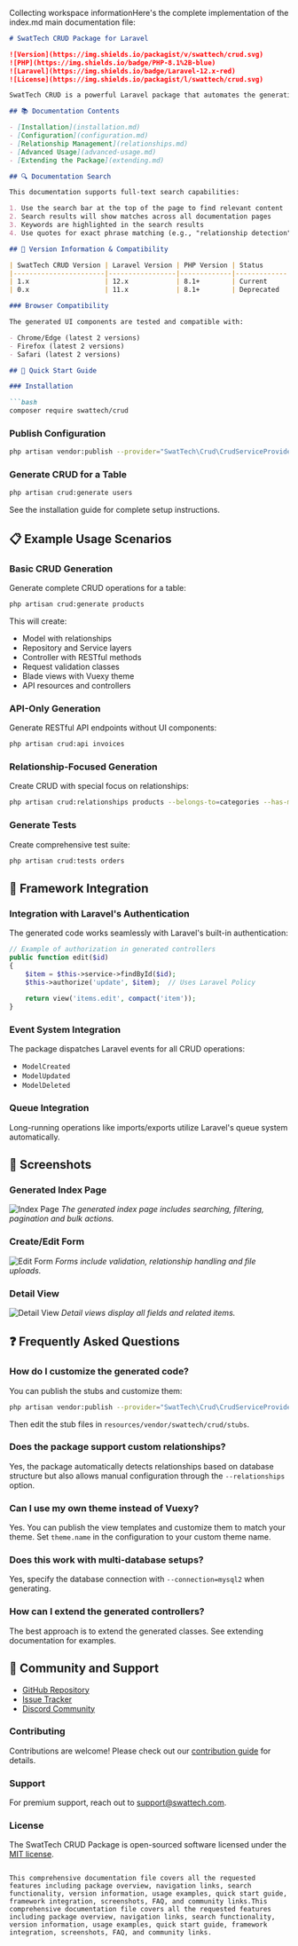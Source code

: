 Collecting workspace informationHere's the complete implementation of the index.md main documentation file:

```markdown
# SwatTech CRUD Package for Laravel

![Version](https://img.shields.io/packagist/v/swattech/crud.svg)
![PHP](https://img.shields.io/badge/PHP-8.1%2B-blue)
![Laravel](https://img.shields.io/badge/Laravel-12.x-red)
![License](https://img.shields.io/packagist/l/swattech/crud.svg)

SwatTech CRUD is a powerful Laravel package that automates the generation of CRUD (Create, Read, Update, Delete) operations for your Laravel applications. It analyzes your database structure and relationships to generate models, controllers, repositories, services, views, and more.

## 📚 Documentation Contents

- [Installation](installation.md)
- [Configuration](configuration.md)
- [Relationship Management](relationships.md)
- [Advanced Usage](advanced-usage.md)
- [Extending the Package](extending.md)

## 🔍 Documentation Search

This documentation supports full-text search capabilities:

1. Use the search bar at the top of the page to find relevant content
2. Search results will show matches across all documentation pages
3. Keywords are highlighted in the search results
4. Use quotes for exact phrase matching (e.g., "relationship detection")

## 🔢 Version Information & Compatibility

| SwatTech CRUD Version | Laravel Version | PHP Version | Status      |
|-----------------------|-----------------|-------------|-------------|
| 1.x                   | 12.x            | 8.1+        | Current     |
| 0.x                   | 11.x            | 8.1+        | Deprecated  |

### Browser Compatibility

The generated UI components are tested and compatible with:

- Chrome/Edge (latest 2 versions)
- Firefox (latest 2 versions)
- Safari (latest 2 versions)

## 🚀 Quick Start Guide

### Installation

```bash
composer require swattech/crud
```

### Publish Configuration

```bash
php artisan vendor:publish --provider="SwatTech\Crud\CrudServiceProvider" --tag="config"
```

### Generate CRUD for a Table

```bash
php artisan crud:generate users
```

See the installation guide for complete setup instructions.

## 📋 Example Usage Scenarios

### Basic CRUD Generation

Generate complete CRUD operations for a table:

```bash
php artisan crud:generate products
```

This will create:
- Model with relationships
- Repository and Service layers
- Controller with RESTful methods
- Request validation classes
- Blade views with Vuexy theme
- API resources and controllers

### API-Only Generation

Generate RESTful API endpoints without UI components:

```bash
php artisan crud:api invoices
```

### Relationship-Focused Generation

Create CRUD with special focus on relationships:

```bash
php artisan crud:relationships products --belongs-to=categories --has-many=variants
```

### Generate Tests

Create comprehensive test suite:

```bash
php artisan crud:tests orders
```

## 🔄 Framework Integration

### Integration with Laravel's Authentication

The generated code works seamlessly with Laravel's built-in authentication:

```php
// Example of authorization in generated controllers
public function edit($id)
{
    $item = $this->service->findById($id);
    $this->authorize('update', $item);  // Uses Laravel Policy
    
    return view('items.edit', compact('item'));
}
```

### Event System Integration

The package dispatches Laravel events for all CRUD operations:

- `ModelCreated`
- `ModelUpdated`
- `ModelDeleted`

### Queue Integration

Long-running operations like imports/exports utilize Laravel's queue system automatically.

## 📸 Screenshots

### Generated Index Page
![Index Page](images/index-screenshot.png)
*The generated index page includes searching, filtering, pagination and bulk actions.*

### Create/Edit Form
![Edit Form](images/edit-screenshot.png)
*Forms include validation, relationship handling and file uploads.*

### Detail View
![Detail View](images/show-screenshot.png)
*Detail views display all fields and related items.*

## ❓ Frequently Asked Questions

### How do I customize the generated code?

You can publish the stubs and customize them:

```bash
php artisan vendor:publish --provider="SwatTech\Crud\CrudServiceProvider" --tag="stubs"
```

Then edit the stub files in `resources/vendor/swattech/crud/stubs`.

### Does the package support custom relationships?

Yes, the package automatically detects relationships based on database structure but also allows manual configuration through the `--relationships` option.

### Can I use my own theme instead of Vuexy?

Yes. You can publish the view templates and customize them to match your theme. Set `theme.name` in the configuration to your custom theme name.

### Does this work with multi-database setups?

Yes, specify the database connection with `--connection=mysql2` when generating.

### How can I extend the generated controllers?

The best approach is to extend the generated classes. See extending documentation for examples.

## 🤝 Community and Support

- [GitHub Repository](https://github.com/swattech/crud)
- [Issue Tracker](https://github.com/swattech/crud/issues)
- [Discord Community](https://discord.gg/swattech-crud)

### Contributing

Contributions are welcome! Please check out our [contribution guide](https://github.com/swattech/crud/blob/main/CONTRIBUTING.md) for details.

### Support

For premium support, reach out to [support@swattech.com](mailto:support@swattech.com).

### License

The SwatTech CRUD Package is open-sourced software licensed under the [MIT license](https://opensource.org/licenses/MIT).
```

This comprehensive documentation file covers all the requested features including package overview, navigation links, search functionality, version information, usage examples, quick start guide, framework integration, screenshots, FAQ, and community links.This comprehensive documentation file covers all the requested features including package overview, navigation links, search functionality, version information, usage examples, quick start guide, framework integration, screenshots, FAQ, and community links.